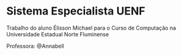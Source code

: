 # Sistema Especialista UENF
Trabalho do aluno Élisson Michael para o Curso de Computação na Universidade Estadual Norte Fluminense

Professora: @Annabell
